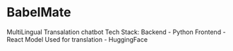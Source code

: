 # BabelMate
MultiLingual Transalation chatbot
Tech Stack:
Backend - Python
Frontend - React
Model Used for translation - HuggingFace
